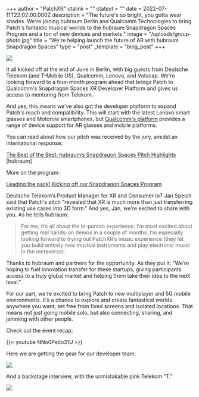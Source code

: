 +++
author = "PatchXR"
ctalink = ""
ctatext = ""
date = 2022-07-11T22:02:00.000Z
description = "The future's so bright, you gotta wear shades. We're joining hubraum Berlin and Qualcomm Technologies to bring Patch's fantastic musical worlds to the hubraum Snapdragon Spaces Program and a ton of new devices and markets."
image = "/uploads/group-photo.jpg"
title = "We're helping launch the future of AR with hubraum Snapdragon Spaces"
type = "post"
_template = "blog_post"
+++

![](/uploads/group-photo.jpg)

It all kicked off at the end of June in Berlin, with big guests from Deutsche Telekom (and T-Mobile US), Qualcomm, Lenovo, and Volucap. We're looking forward to a four-month program ahead that brings Patch to Qualcomm's Snapdragon Spaces XR Developer Platform and gives us access to mentoring from Telekom.

And yes, this means we've also got the developer platform to expand Patch's reach and compatibility. This will start with the latest Lenovo smart glasses and Motorola smartphones, but [Qualcomm's platform](https://spaces.qualcomm.com/) provides a range of device support for AR glasses and mobile platforms.

You can read about how our pitch was received by the jury, amidst an international response:

[The Best of the Best: hubraum’s Snapdragon Spaces Pitch Highlights](https://www.hubraum.com/the-best-of-the-best-hubraums-snapdragon-spaces-pitch-highlights/) \[hubraum\]

More on the program:

[Leading the pack! Kicking off our Snapdragon Spaces Program](https://www.hubraum.com/snapdragon-spaces-program-kick-off-recap/)

Deutsche Telekom’s Product Manager for XR and Consumer IoT Jan Speich said that Patch's pitch "revealed that XR is much more than just transferring existing use cases into 3D form." And yes, Jan, we're excited to share with you. As he tells hubraum:

> For me, it’s all about the in-person experience. I’m most excited about getting real hands-on demos in a couple of months. I’m especially looking forward to trying out PatchXR’s music experience (they let you build entirely new musical instruments and play electronic music in the metaverse).

Thanks to hubraum and partners for the opportunity. As they put it: "We’re hoping to fuel innovation transfer for these startups, giving participants access to a truly global market and helping them take their idea to the next level."

For our part, we're excited to bring Patch to new multiplayer and 5G mobile environments. It’s a chance to explore and create fantastical worlds anywhere you want, set free from fixed screens and isolated locations. That means not just going mobile solo, but also connecting, sharing, and jamming with other people.

Check out the event recap:

{{< youtube NNo0Psdo31U >}}

Here we are getting the gear for our developer team:

![](/uploads/getting-our-gear.jpg)

And a backstage interview, with the unmistakable pink Telekom "T."

![](/uploads/hubraum-interview.jpg)
